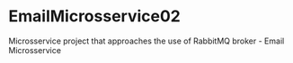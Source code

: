 # EmailMicrosservice02
Microsservice project that approaches the use of RabbitMQ broker - Email Microsservice
